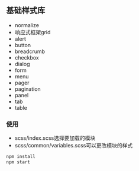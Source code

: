 ## 基础样式库
* normalize
* 响应式框架grid
* alert
* button
* breadcrumb
* checkbox
* dialog
* form
* menu
* pager
* pagination
* panel
* tab
* table

### 使用
* scss/index.scss选择要加载的模块
* scss/common/variables.scss可以更改模块的样式

```bash
npm install
npm start
```
